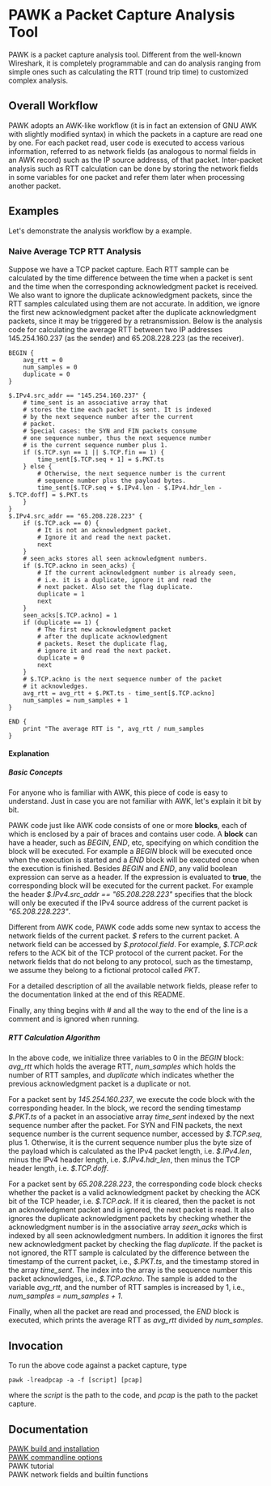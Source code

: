 # PAWK a Packet Capture Analysis Tool
PAWK is a packet capture analysis tool. Different from the well-known Wireshark, it is completely programmable and can do analysis ranging from simple ones such as calculating the RTT (round trip time) to customized complex analysis.

## Overall Workflow
PAWK adopts an AWK-like workflow (it is in fact an extension of GNU AWK with slightly modified syntax) in which the packets in a capture are read one by one. For each packet read, user code is executed to access various information, referred to as network fields (as analogous to normal fields in an AWK record) such as the IP source addresss, of that packet. Inter-packet analysis such as RTT calculation can be done by storing the network fields in some variables for one packet and refer them later when processing another packet.

## Examples
Let's demonstrate the analysis workflow by a example.

### Naive Average TCP RTT Analysis
Suppose we have a TCP packet capture. Each RTT sample can be calculated by the time difference between the time when a packet is sent and the time when the corresponding acknowledgment packet is received. We also want to ignore the duplicate acknowledgment packets, since the RTT samples calculated using them are not accurate. In addition, we ignore the first new acknowledgment packet after the duplicate acknowledgment packets, since it may be triggered by a retransmission. Below is the analysis code for calculating the average RTT between two IP addresses 145.254.160.237 (as the sender) and 65.208.228.223 (as the receiver).
```
BEGIN {
    avg_rtt = 0
    num_samples = 0
    duplicate = 0
}

$.IPv4.src_addr == "145.254.160.237" {
    # time_sent is an associative array that
    # stores the time each packet is sent. It is indexed
    # by the next sequence number after the current
    # packet.
    # Special cases: the SYN and FIN packets consume
    # one sequence number, thus the next sequence number
    # is the current sequence number plus 1.
    if ($.TCP.syn == 1 || $.TCP.fin == 1) {
        time_sent[$.TCP.seq + 1] = $.PKT.ts
    } else {
        # Otherwise, the next sequence number is the current
        # sequence number plus the payload bytes.
        time_sent[$.TCP.seq + $.IPv4.len - $.IPv4.hdr_len - $.TCP.doff] = $.PKT.ts
    }
}
$.IPv4.src_addr == "65.208.228.223" {
    if ($.TCP.ack == 0) {
        # It is not an acknowledgment packet.
        # Ignore it and read the next packet.
        next
    }
    # seen_acks stores all seen acknowledgment numbers.
    if ($.TCP.ackno in seen_acks) {
        # If the current acknowledgment number is already seen,
        # i.e. it is a duplicate, ignore it and read the
        # next packet. Also set the flag duplicate.
        duplicate = 1
        next
    }
    seen_acks[$.TCP.ackno] = 1
    if (duplicate == 1) {
        # The first new acknowledgment packet
        # after the duplicate acknowledgment
        # packets. Reset the duplicate flag,
        # ignore it and read the next packet.
        duplicate = 0
        next
    }
    # $.TCP.ackno is the next sequence number of the packet
    # it acknowledges.
    avg_rtt = avg_rtt + $.PKT.ts - time_sent[$.TCP.ackno]
    num_samples = num_samples + 1
}

END {
    print "The average RTT is ", avg_rtt / num_samples
}
```

#### Explanation
##### Basic Concepts
For anyone who is familiar with AWK, this piece of code is easy to understand. Just in case you are not familiar with AWK, let's explain it bit by bit.

PAWK code just like AWK code consists of one or more **blocks**, each of which is enclosed by a pair of braces and contains user code. A **block** can have a header, such as *BEGIN*, *END*, etc, specifying on which condition the block will be executed. For example a *BEGIN* block will be executed once when the execution is started and a *END* block will be executed once when the execution is finished. Besides *BEGIN* and *END*, any valid boolean expression can serve as a header. If the expression is evaluated to **true**, the corresponding block will be executed for the current packet. For example the header *$.IPv4.src_addr == "65.208.228.223"* specifies that the block will only be executed if the IPv4 source address of the current packet is *"65.208.228.223"*.

Different from AWK code, PAWK code adds some new syntax to access the network fields of the current packet. *\$* refers to the current packet. A network field can be accessed by *\$.protocol.field*. For example, *\$.TCP.ack* refers to the ACK bit of the TCP protocol of the current packet. For the network fields that do not belong to any protocol, such as the timestamp, we assume they belong to a fictional protocol called *PKT*.

For a detailed description of all the available network fields, please refer to the documentation linked at the end of this README.

Finally, any thing begins with *#* and all the way to the end of the line is a comment and is ignored when running.

##### RTT Calculation Algorithm
In the above code, we initialize three variables to 0 in the *BEGIN* block: *avg_rtt* which holds the average RTT, *num_samples* which holds the number of RTT samples, and *duplicate* which indicates whether the previous acknowledgment packet is a duplicate or not.

For a packet sent by *145.254.160.237*, we execute the code block with the corresponding header. In the block, we record the sending timestamp *\$.PKT.ts* of a packet in an associative array *time_sent* indexed by the next sequence number after the packet. For SYN and FIN packets, the next sequence number is the current sequence number, accessed by *\$.TCP.seq*, plus 1. Otherwise, it is the current sequence number plus the byte size of the payload which is calculated as the IPv4 packet length, i.e. *\$.IPv4.len*,  minus the IPv4 header length, i.e. *\$.IPv4.hdr_len*, then minus the TCP header length, i.e. *\$.TCP.doff*.

For a packet sent by *65.208.228.223*, the corresponding code block checks whether the packet is a valid acknowledgment packet by checking the ACK bit of the TCP header, i.e. *\$.TCP.ack*. If it is cleared, then the packet is not an acknowledgment packet and is ignored, the next packet is read. It also ignores the duplicate acknowledgment packets by checking whether the acknowledgment number is in the associative array *seen_acks* which is indexed by all seen acknowledgment numbers. In addition it ignores the first new acknowledgment packet by checking the flag *duplicate*. If the packet is not ignored, the RTT sample is calculated by the difference between the timestamp of the current packet, i.e., *\$.PKT.ts*, and the timestamp stored in the array *time_sent*. The index into the array is the sequence number this packet acknowledges, i.e., *\$.TCP.ackno*. The sample is added to the variable *avg_rtt*, and the number of RTT samples is increased by 1, i.e., *num_samples = num_samples + 1*.

Finally, when all the packet are read and processed, the *END* block is executed, which prints the average RTT as *avg_rtt* divided by *num_samples*.

## Invocation
To run the above code against a packet capture, type
```
pawk -lreadpcap -a -f [script] [pcap]
```
where the *script* is the path to the code, and *pcap* is the path to the packet capture.

## Documentation
[PAWK build and installation](INSTALL.md)  
[PAWK commandline options](COMMANDLINE.md)  
PAWK tutorial  
PAWK network fields and builtin functions  
